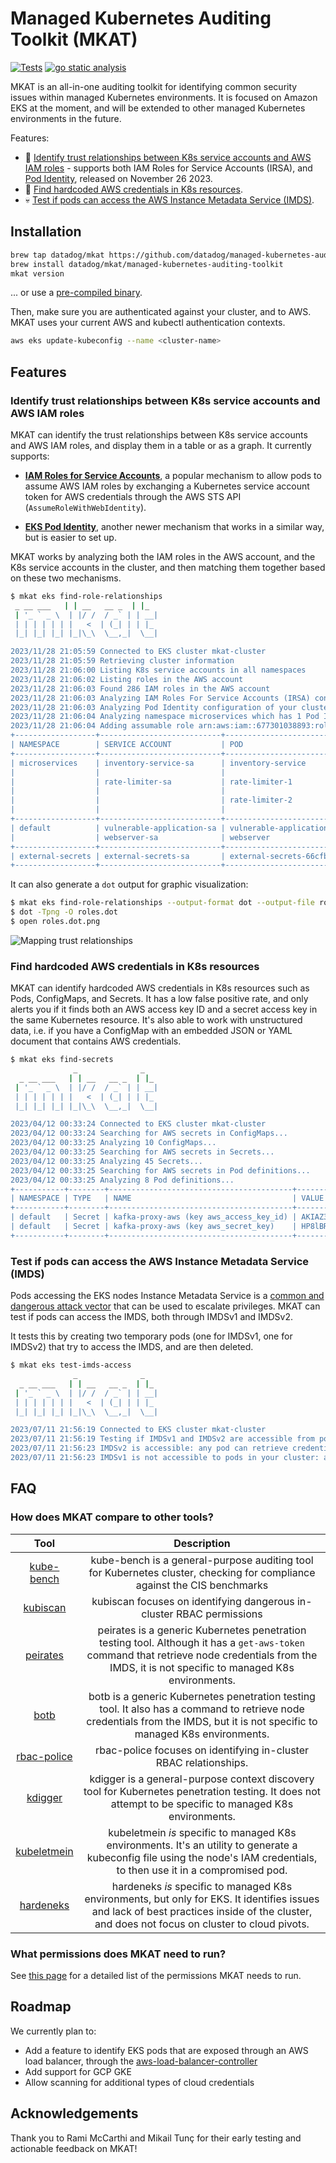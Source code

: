 # Managed Kubernetes Auditing Toolkit (MKAT)

[![Tests](https://github.com/DataDog/managed-kubernetes-auditing-toolkit/actions/workflows/test.yml/badge.svg)](https://github.com/DataDog/managed-kubernetes-auditing-toolkit/actions/workflows/test.yml) [![go static 
analysis](https://github.com/DataDog/managed-kubernetes-auditing-toolkit/actions/workflows/static-analysis.yml/badge.svg)](https://github.com/DataDog/managed-kubernetes-auditing-toolkit/actions/workflows/static-analysis.yml) 


MKAT is an all-in-one auditing toolkit for identifying common security issues within managed Kubernetes environments. It is focused on Amazon EKS at the moment, and will be extended to other managed Kubernetes environments in the future.

Features:
- 🔎 [Identify trust relationships between K8s service accounts and AWS IAM roles](#identify-trust-relationships-between-k8s-service-accounts-and-aws-iam-roles) - supports both IAM Roles for Service Accounts (IRSA), and [Pod Identity](https://aws.amazon.com/blogs/aws/amazon-eks-pod-identity-simplifies-iam-permissions-for-applications-on-amazon-eks-clusters/), released on November 26 2023.
- 🔑 [Find hardcoded AWS credentials in K8s resources](#find-hardcoded-aws-credentials-in-k8s-resources).
- 💀 [Test if pods can access the AWS Instance Metadata Service (IMDS)](#test-if-pods-can-access-the-aws-instance-metadata-service-imds).

## Installation

```bash
brew tap datadog/mkat https://github.com/datadog/managed-kubernetes-auditing-toolkit
brew install datadog/mkat/managed-kubernetes-auditing-toolkit
mkat version
```

... or use a [pre-compiled binary](https://github.com/DataDog/managed-kubernetes-auditing-toolkit/releases).

Then, make sure you are authenticated against your cluster, and to AWS. MKAT uses your current AWS and kubectl authentication contexts.

```bash
aws eks update-kubeconfig --name <cluster-name>
```

## Features

### Identify trust relationships between K8s service accounts and AWS IAM roles

MKAT can identify the trust relationships between K8s service accounts and AWS IAM roles, and display them in a table or as a graph. It currently supports:

- **[IAM Roles for Service Accounts](https://docs.aws.amazon.com/eks/latest/userguide/iam-roles-for-service-accounts.html)**, a popular mechanism to allow pods to assume AWS IAM roles by exchanging a Kubernetes service account token for AWS credentials through the AWS STS API (`AssumeRoleWithWebIdentity`).

- **[EKS Pod Identity](https://docs.aws.amazon.com/eks/latest/userguide/pod-identities.html)**, another newer mechanism that works in a similar way, but is easier to set up.

MKAT works by analyzing both the IAM roles in the AWS account, and the K8s service accounts in the cluster, and then matching them together based on these two mechanisms.

```bash
$ mkat eks find-role-relationships
 _ __ ___   | | __   __ _  | |_
 | '_ ` _ \  | |/ /  / _` | | __|
 | | | | | | |   <  | (_| | | |_
 |_| |_| |_| |_|\_\  \__,_|  \__|

2023/11/28 21:05:59 Connected to EKS cluster mkat-cluster
2023/11/28 21:05:59 Retrieving cluster information
2023/11/28 21:06:00 Listing K8s service accounts in all namespaces
2023/11/28 21:06:02 Listing roles in the AWS account
2023/11/28 21:06:03 Found 286 IAM roles in the AWS account
2023/11/28 21:06:03 Analyzing IAM Roles For Service Accounts (IRSA) configuration
2023/11/28 21:06:03 Analyzing Pod Identity configuration of your cluster
2023/11/28 21:06:04 Analyzing namespace microservices which has 1 Pod Identity associations
2023/11/28 21:06:04 Adding assumable role arn:aws:iam::677301038893:role/webserver-role to pod rate-limiter-1 in namespace microservices
+------------------+---------------------------+-----------------------------------+-----------------------------+--------------------------------+
| NAMESPACE        | SERVICE ACCOUNT           | POD                               | ASSUMABLE ROLE              | MECHANISM                      |
+------------------+---------------------------+-----------------------------------+-----------------------------+--------------------------------+
| microservices    | inventory-service-sa      | inventory-service                 | inventory-service-role      | IAM Roles for Service Accounts |
|                  |                           |                                   | s3-backup-role              | IAM Roles for Service Accounts |
|                  | rate-limiter-sa           | rate-limiter-1                    | rate-limiter-role           | IAM Roles for Service Accounts |
|                  |                           |                                   | webserver-role              | Pod Identity                   |
|                  |                           | rate-limiter-2                    | rate-limiter-role           | IAM Roles for Service Accounts |
|                  |                           |                                   | webserver-role              | Pod Identity                   |
+------------------+---------------------------+-----------------------------------+-----------------------------+--------------------------------+
| default          | vulnerable-application-sa | vulnerable-application            | vulnerable-application-role | IAM Roles for Service Accounts |
|                  | webserver-sa              | webserver                         | webserver-role              | IAM Roles for Service Accounts |
+------------------+---------------------------+-----------------------------------+-----------------------------+--------------------------------+
| external-secrets | external-secrets-sa       | external-secrets-66cfb84c9b-kldt9 | ExternalSecretsRole         | IAM Roles for Service Accounts |
+------------------+---------------------------+-----------------------------------+-----------------------------+--------------------------------+
```

It can also generate a `dot` output for graphic visualization:
 
```bash
$ mkat eks find-role-relationships --output-format dot --output-file roles.dot
$ dot -Tpng -O roles.dot
$ open roles.dot.png
```

![Mapping trust relationships](./examples/irsa.png)

### Find hardcoded AWS credentials in K8s resources

MKAT can identify hardcoded AWS credentials in K8s resources such as Pods, ConfigMaps, and Secrets. 
It has a low false positive rate, and only alerts you if it finds both an AWS access key ID and a secret access key in the same Kubernetes resource.
It's also able to work with unstructured data, i.e. if you have a ConfigMap with an embedded JSON or YAML document that contains AWS credentials.

```bash
$ mkat eks find-secrets
              _              _
  _ __ ___   | | __   __ _  | |_
 | '_ ` _ \  | |/ /  / _` | | __|
 | | | | | | |   <  | (_| | | |_
 |_| |_| |_| |_|\_\  \__,_|  \__|

2023/04/12 00:33:24 Connected to EKS cluster mkat-cluster
2023/04/12 00:33:24 Searching for AWS secrets in ConfigMaps...
2023/04/12 00:33:25 Analyzing 10 ConfigMaps...
2023/04/12 00:33:25 Searching for AWS secrets in Secrets...
2023/04/12 00:33:25 Analyzing 45 Secrets...
2023/04/12 00:33:25 Searching for AWS secrets in Pod definitions...
2023/04/12 00:33:25 Analyzing 8 Pod definitions...
+-----------+--------+-----------------------------------------+------------------------------------------+
| NAMESPACE | TYPE   | NAME                                    | VALUE                                    |
+-----------+--------+-----------------------------------------+------------------------------------------+
| default   | Secret | kafka-proxy-aws (key aws_access_key_id) | AKIAZ3MSJV4WWNKWW5FG                     |
| default   | Secret | kafka-proxy-aws (key aws_secret_key)    | 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 |
+-----------+--------+-----------------------------------------+------------------------------------------+
```

### Test if pods can access the AWS Instance Metadata Service (IMDS)

Pods accessing the EKS nodes Instance Metadata Service is a [common and dangerous attack vector](https://blog.christophetd.fr/privilege-escalation-in-aws-elastic-kubernetes-service-eks-by-compromising-the-instance-role-of-worker-nodes/) 
that can be used to escalate privileges. MKAT can test if pods can access the IMDS, both through IMDSv1 and IMDSv2. 

It tests this by creating two temporary pods (one for IMDSv1, one for IMDSv2) that try to access the IMDS, and are then deleted.

```bash
$ mkat eks test-imds-access
              _              _
  _ __ ___   | | __   __ _  | |_
 | '_ ` _ \  | |/ /  / _` | | __|
 | | | | | | |   <  | (_| | | |_
 |_| |_| |_| |_|\_\  \__,_|  \__|

2023/07/11 21:56:19 Connected to EKS cluster mkat-cluster
2023/07/11 21:56:19 Testing if IMDSv1 and IMDSv2 are accessible from pods by creating a pod that attempts to access it
2023/07/11 21:56:23 IMDSv2 is accessible: any pod can retrieve credentials for the AWS role eksctl-mkat-cluster-nodegroup-ng-NodeInstanceRole-AXWUFF35602Z
2023/07/11 21:56:23 IMDSv1 is not accessible to pods in your cluster: able to establish a network connection to the IMDS, but no credentials were returned
```

## FAQ 

### How does MKAT compare to other tools?

| **Tool** | **Description** |
|:---:|:---:|
| [kube-bench](https://github.com/aquasecurity/kube-bench) |  kube-bench is a general-purpose auditing tool for Kubernetes cluster, checking for compliance against the CIS benchmarks |
| [kubiscan](https://github.com/cyberark/KubiScan) | kubiscan focuses on identifying dangerous in-cluster RBAC permissions |
| [peirates](https://github.com/inguardians/peirates) |   peirates is a generic Kubernetes penetration testing tool. Although it has a `get-aws-token` command that retrieve node credentials from the IMDS, it is not specific to managed K8s environments. |
| [botb](https://github.com/brompwnie/botb) | botb is a generic Kubernetes penetration testing tool. It also has a command to retrieve node credentials from the IMDS, but it is not specific to managed K8s environments. |
| [rbac-police](https://github.com/PaloAltoNetworks/rbac-police) | rbac-police focuses on identifying in-cluster RBAC relationships. |
| [kdigger](https://github.com/quarkslab/kdigger) | kdigger is a general-purpose context discovery tool for Kubernetes penetration testing. It does not attempt to be specific to managed K8s environments. |
| [kubeletmein](https://github.com/4ARMED/kubeletmein) | kubeletmein _is_ specific to managed K8s environments. It's an utility to generate a kubeconfig file using the node's IAM credentials, to then use it in a compromised pod. |
| [hardeneks](https://github.com/aws-samples/hardeneks) | hardeneks _is_ specific to managed K8s environments, but only for EKS. It identifies issues and lack of best practices inside of the cluster, and does not focus on cluster to cloud pivots. |

### What permissions does MKAT need to run?

See [this page](./permissions.md) for a detailed list of the permissions MKAT needs to run.

## Roadmap

We currently plan to:
* Add a feature to identify EKS pods that are exposed through an AWS load balancer, through the [aws-load-balancer-controller](https://github.com/kubernetes-sigs/aws-load-balancer-controller)
* Add support for GCP GKE
* Allow scanning for additional types of cloud credentials

## Acknowledgements

Thank you to Rami McCarthi and Mikail Tunç for their early testing and actionable feedback on MKAT!
